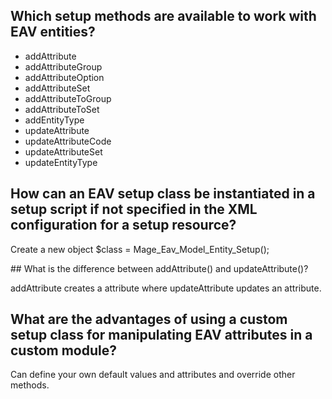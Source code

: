 ## Which setup methods are available to work with EAV entities?

- addAttribute
- addAttributeGroup
- addAttributeOption
- addAttributeSet
- addAttributeToGroup
- addAttributeToSet
- addEntityType
- updateAttribute
- updateAttributeCode
- updateAttributeSet
- updateEntityType


## How can an EAV setup class be instantiated in a setup script if not specified in the XML <class> configuration for a setup resource?

Create a new object $class = Mage_Eav_Model_Entity_Setup();


## What is the difference between addAttribute() and updateAttribute()?

addAttribute creates a attribute where updateAttribute updates an attribute.

## What are the advantages of using a custom setup class for manipulating EAV attributes in a custom module?

Can define your own default values and attributes and override other methods.
